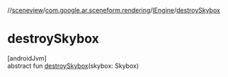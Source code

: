 //[sceneview](../../../index.md)/[com.google.ar.sceneform.rendering](../index.md)/[IEngine](index.md)/[destroySkybox](destroy-skybox.md)

# destroySkybox

[androidJvm]\
abstract fun [destroySkybox](destroy-skybox.md)(skybox: Skybox)
